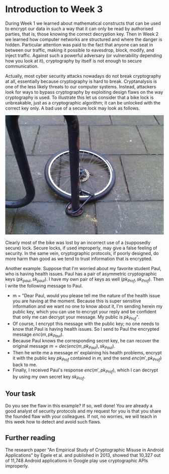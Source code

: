 # Introduction to Week 3

During Week 1 we learned about mathematical constructs that can be used to encrypt our data in such a way that it can only be read by authorised parties, that is, those knowing the correct decryption key. Then in Week 2 we learned how computer networks are structured and where the danger is hidden. Particular attention was paid to the fact that anyone can seat in between our traffic, making it possible to eavesdrop, block, modify, and inject traffic. Against such a powerful adversary (or vulnerability depending how you look at it), cryptography by itself is not enough to secure communication.

Actually, most cyber security attacks nowadays do not break cryptography at all, essentially because cryptography is hard to break. Cryptanalysis is one of the less likely threats to our computer systems.
Instead, attackers look for ways to bypass cryptography by exploiting design flaws on the way cryptography is used. To illustrate this let us consider that a bike lock is unbreakable, just as a cryptographic algorithm; it can be unlocked with the correct key only. A bad use of a secure lock may look as follows.

![GitHub Logo](./images/bike_stolen1.jpg)

Clearly most of the bike was lost by an incorrect use of a (supposedly secure) lock. Secure locks, if used improperly, may give a false feeling of security. In the same vein, cryptographic protocols, if poorly designed, do more harm than good as we tend to trust information that is encrypted.  

Another example. Suppose that I'm worried about my favorite student Paul, who is having health issues. Paul has a pair of asymmetric cryptographic keys $(pk_{paul}, sk_{paul})$. I have my own pair of keys as well $(pk_{Prof}, sk_{Prof})$. Then I write the following message to Paul.

* m = "Dear Paul, would you please tell me the nature of the health issue you are having at the moment. Because this is super sensitive information and we want no one to know about it, I'm sending herein my public key, which you can use to encrypt your reply and be confident that only me can decrypt your message. My public is $pk_{Prof}$".  
* Of course, I encrypt this message with the public key; no one needs to know that Paul is having health issues. So I send to Paul the encrypted message $enc(m, pk_{Paul})$.
* Because Paul knows the corresponding secret key, he can recover the original message $m = dec(enc(m, pk_{Paul}), sk_{Paul})$. 
* Then he write me a message $m'$ explaining his health problems, encrypt it with the public key $pk_{Prof}$ contained in $m$, and the send $enc(m', pk_{Prof})$ back to me.
* Finally, I received Paul's response $enc(m', pk_{Prof})$, which I can decrypt by using my own secret key $sk_{Prof}$. 

## Your task

Do you see the flaw in this example? If so, well done! You are already a good analyst of security protocols and my request for you is that you share the founded flaw with your colleagues. If not, no worries, we will teach in this week how to detect and avoid such flaws. 

## Further reading

The research paper "An Empirical Study of Cryptographic Misuse
in Android Applications" by Egele et al. and published in 2013, showed that  10,327 out of 11,748 Android applications in Google play use cryptographic APIs improperly. 
